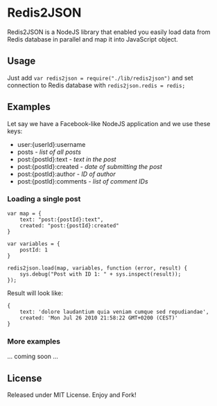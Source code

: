 Redis2JSON
==========

Redis2JSON is a NodeJS library that enabled you easily load data from Redis database in parallel and map it into JavaScript object.

Usage
-----
Just add `var redis2json = require("./lib/redis2json")` and set connection to Redis database with `redis2json.redis = redis;`

Examples
--------

Let say we have a Facebook-like NodeJS application and we use these keys:

- user:{userId}:username
- posts - *list of all posts*
- post:{postId}:text - *text in the post*
- post:{postId}:created - *date of submitting the post*
- post:{postId}:author - *ID of author*
- post:{postId}:comments - *list of comment IDs*


### Loading a single post
	
	var map = {
		text: "post:{postId}:text",
		created: "post:{postId}:created"
	}

	var variables = {
		postId: 1
	}
	
	redis2json.load(map, variables, function (error, result) {
		sys.debug("Post with ID 1: " + sys.inspect(result));
	});

Result will look like:

	{
		text: 'dolore laudantium quia veniam cumque sed repudiandae',
		created: 'Mon Jul 26 2010 21:58:22 GMT+0200 (CEST)'
	}


### More examples
... coming soon ...


License
-------
Released under MIT License. Enjoy and Fork!